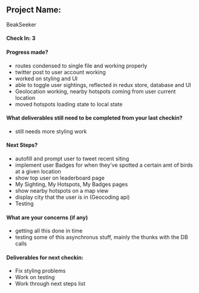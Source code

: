 ## Project Name:

BeakSeeker

#### Check In: 3

#### Progress made?

- routes condensed to single file and working properly
- twitter post to user account working
- worked on styling and UI
- able to toggle user sightings, reflected in redux store, database and UI
- Geolocation working, nearby hotspots coming from user current location
- moved hotspots loading state to local state

#### What deliverables still need to be completed from your last checkin?

- still needs more styling work

#### Next Steps?

- autofill and prompt user to tweet recent siting
- implement user Badges for when they've spotted a certain amt of birds at a given location
- show top user on leaderboard page
- My Sighting, My Hotspots, My Badges pages
- show nearby hotspots on a map view
- display city that the user is in (Geocoding api)
- Testing

#### What are your concerns (if any)

- getting all this done in time
- testing some of this asynchronus stuff, mainly the thunks with the DB calls

#### Deliverables for next checkin:

- Fix styling problems
- Work on testing
- Work through next steps list
